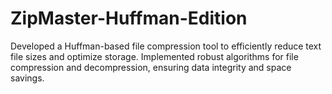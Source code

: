 # ZipMaster-Huffman-Edition
Developed a Huffman-based file compression tool to efficiently reduce text file sizes and optimize storage. Implemented robust algorithms for file compression and decompression, ensuring data integrity and space savings.

